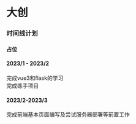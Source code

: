 # 大创



### 时间线计划

#### 占位



#### 2023/1 - 2023/2

完成vue3和flask的学习  
完成练手项目
#### 2023/2-2023/3
完成前端基本页面编写及尝试服务器部署等前置工作

